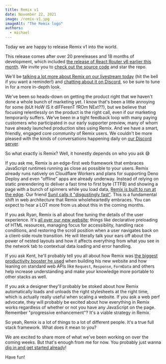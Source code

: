 ```yaml
---
title: Remix v1
date: November 22, 2021
image: /remix-v1.jpg
imageAlt: "The Remix logo"
authors:
  - michael
---
```


Today we are happy to release Remix v1 into the world.

This release comes after over 20 prereleases and 18 months of development, which included [the release of React Router v6 earlier this month](https://remix.run/blog/react-router-v6). We invite you to [check out the source code](https://github.com/remix-run/remix) and star the repo.

We'll be [talking a lot more about Remix on our livestream today](https://www.youtube.com/watch?v=wsJaUjd1rUo) (hit the bell if you want a reminder!) and [chatting about it on Discord](https://discord.com/events/770287896669978684/910743267619004446), so be sure to tune in for a more in-depth look.

We've been so heads-down on getting the product right that we haven't done a whole bunch of marketing yet. I know that's been a little annoying for some (bUt HoW IS it dIFFerenT fROm NExt??), but we believe that focusing relentlessly on the product is the right call, even if our marketing temporarily suffers. We've been in a tight feedback loop with many paying customers who participated in our early supporter preview, many of whom have already launched production sites using Remix. And we have a smart, friendly, engaged core community of Remix users. We couldn't be more pleased with the kinds of conversations happening daily on [our Discord server](https://discord.gg/remix).

So what exactly is Remix? Well, it honestly depends on who you ask 😅

If you ask me, Remix is an edge-first web framework that embraces JavaScript runtimes running as close as possible to your users. Remix already runs natively on Cloudflare Workers and plans for supporting Deno Deploy and even "offline" apps are already underway. Instead of relying on static prerendering to deliver a fast time to first byte (TTFB) and showing a page with a bunch of spinners while you load data, [Remix is built to run at the edge](https://remix-cloudflare-demo.jacob-ebey.workers.dev/). Our friend [Sunil calls it "disgustingly fast"](https://twitter.com/threepointone/status/1460607551712727048). This is a fundamental shift in web architecture that Remix wholeheartedly embraces. You can expect to hear a LOT more from us about this in the coming months.

If you ask Ryan, Remix is all about fine tuning the details of the user experience. It's [all over our new website](https://remix.run); things like declarative preloading of HTML resources, managing focus for accessibility, handling race conditions, and restoring the scroll position when a user navigates back on a client-side route transition. He will literally talk your ears off about the power of nested layouts and how it affects everything from what you see in the network tab to contextual data loading and error handling.

If you ask Kent, he'll probably tell you all about how Remix was [the biggest productivity booster he used](https://twitter.com/kentcdodds/status/1445779956718465033) when building his new website and how leaning on standard web APIs like `Request`, `Response`, `FormData` and others help increase understanding and make your knowledge more portable to other stacks as well.

If you ask a designer they'll probably be stoked about how Remix automatically loads and unloads the right stylesheets at the right time, which is actually really useful when scaling a website. If you ask a web perf advocate, they will probably be excited about how everything in Remix works regardless of whether or not you have any JavaScript on the page. Remember "progressive enhancement"? It's a viable strategy in Remix.

So yeah, Remix is a lot of things to a lot of different people. It's a true full stack framework. What does it mean to you?

We are excited to share more of what we've been working on over the coming weeks. But that's enough from me for now. You probably just wanna [dig in and get started already](https://remix.run/docs)!

Have fun!

